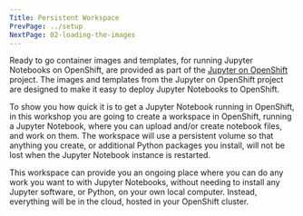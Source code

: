 ```yaml
---
Title: Persistent Workspace
PrevPage: ../setup
NextPage: 02-loading-the-images
---
```


Ready to go container images and templates, for running Jupyter Notebooks on OpenShift, are provided as part of the [Jupyter on OpenShift](https://github.com/jupyter-on-openshift) project. The images and templates from the Jupyter on OpenShift project are designed to make it easy to deploy Jupyter Notebooks to OpenShift.

To show you how quick it is to get a Jupyter Notebook running in OpenShift, in this workshop you are going to create a workspace in OpenShift, running a Jupyter Notebook, where you can upload and/or create notebook files, and work on them. The workspace will use a persistent volume so that anything you create, or additional Python packages you install, will not be lost when the Jupyter Notebook instance is restarted.

This workspace can provide you an ongoing place where you can do any work you want to with Jupyter Notebooks, without needing to install any Jupyter software, or Python, on your own local computer. Instead, everything will be in the cloud, hosted in your OpenShift cluster.
